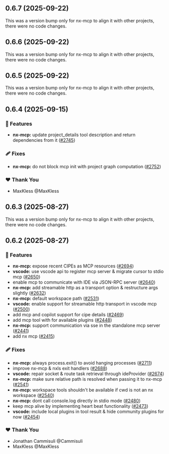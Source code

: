 ## 0.6.7 (2025-09-22)

This was a version bump only for nx-mcp to align it with other projects, there were no code changes.

## 0.6.6 (2025-09-22)

This was a version bump only for nx-mcp to align it with other projects, there were no code changes.

## 0.6.5 (2025-09-22)

This was a version bump only for nx-mcp to align it with other projects, there were no code changes.

## 0.6.4 (2025-09-15)

### 🚀 Features

- **nx-mcp:** update project_details tool description and return dependencies from it ([#2745](https://github.com/nrwl/nx-console/pull/2745))

### 🩹 Fixes

- **nx-mcp:** do not block mcp init with project graph computation ([#2752](https://github.com/nrwl/nx-console/pull/2752))

### ❤️ Thank You

- MaxKless @MaxKless

## 0.6.3 (2025-08-27)

This was a version bump only for nx-mcp to align it with other projects, there were no code changes.

## 0.6.2 (2025-08-27)

### 🚀 Features

- **nx-mcp:** expose recent CIPEs as MCP resources ([#2694](https://github.com/nrwl/nx-console/pull/2694))
- **vscode:** use vscode api to register mcp server & migrate cursor to stdio mcp ([#2650](https://github.com/nrwl/nx-console/pull/2650))
- enable mcp to communicate with IDE via JSON-RPC server ([#2640](https://github.com/nrwl/nx-console/pull/2640))
- **nx-mcp:** add streamable http as a transport option & restructure args slightly ([#2632](https://github.com/nrwl/nx-console/pull/2632))
- **nx-mcp:** default workspace path ([#2531](https://github.com/nrwl/nx-console/pull/2531))
- **vscode:** enable support for streamable http transport in vscode mcp ([#2500](https://github.com/nrwl/nx-console/pull/2500))
- add mcp and copilot support for cipe details ([#2469](https://github.com/nrwl/nx-console/pull/2469))
- add mcp tool with for available plugins ([#2448](https://github.com/nrwl/nx-console/pull/2448))
- **nx-mcp:** support communication via sse in the standalone mcp server ([#2441](https://github.com/nrwl/nx-console/pull/2441))
- add nx mcp ([#2415](https://github.com/nrwl/nx-console/pull/2415))

### 🩹 Fixes

- **nx-mcp:** always process.exit() to avoid hanging processes ([#2711](https://github.com/nrwl/nx-console/pull/2711))
- improve nx-mcp & nxls exit handlers ([#2688](https://github.com/nrwl/nx-console/pull/2688))
- **vscode:** repair socket & route task retrieval through ideProvider ([#2674](https://github.com/nrwl/nx-console/pull/2674))
- **nx-mcp:** make sure relative path is resolved when passing it to nx-mcp ([#2541](https://github.com/nrwl/nx-console/pull/2541))
- **nx-mcp:** workspace tools shouldn't be available if cwd is not an nx workspace ([#2540](https://github.com/nrwl/nx-console/pull/2540))
- **nx-mcp:** dont call console.log directly in stdio mode ([#2480](https://github.com/nrwl/nx-console/pull/2480))
- keep mcp alive by implementing heart beat functionality ([#2473](https://github.com/nrwl/nx-console/pull/2473))
- **vscode:** include local plugins in tool result & hide community plugins for now ([#2454](https://github.com/nrwl/nx-console/pull/2454))

### ❤️ Thank You

- Jonathan Cammisuli @Cammisuli
- MaxKless @MaxKless
